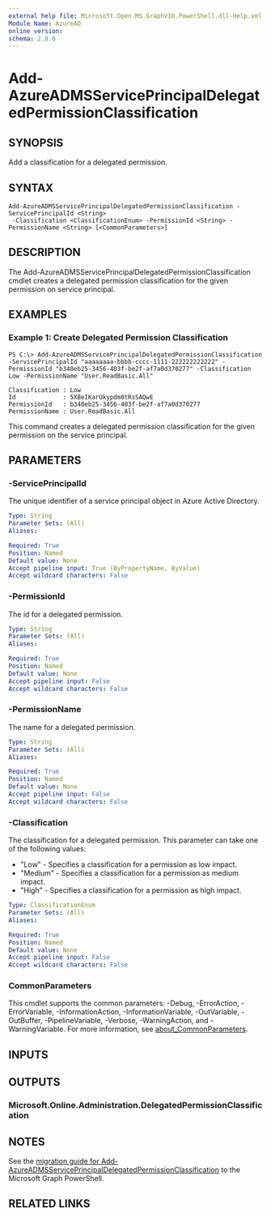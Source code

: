 ```yaml
---
external help file: Microsoft.Open.MS.GraphV10.PowerShell.dll-Help.xml
Module Name: AzureAD
online version:
schema: 2.0.0
---
```


# Add-AzureADMSServicePrincipalDelegatedPermissionClassification

## SYNOPSIS
Add a classification for a delegated permission.

## SYNTAX

```
Add-AzureADMSServicePrincipalDelegatedPermissionClassification -ServicePrincipalId <String>
 -Classification <ClassificationEnum> -PermissionId <String> -PermissionName <String> [<CommonParameters>]
```

## DESCRIPTION
The Add-AzureADMSServicePrincipalDelegatedPermissionClassification cmdlet creates a delegated permission classification for the given permission on service principal.

## EXAMPLES

### Example 1: Create Delegated Permission Classification
```
PS C:\> Add-AzureADMSServicePrincipalDelegatedPermissionClassification -ServicePrincipalId "aaaaaaaa-bbbb-cccc-1111-222222222222" -PermissionId "b340eb25-3456-403f-be2f-af7a0d370277" -Classification Low -PermissionName "User.ReadBasic.All"

Classification : Low
Id             : 5XBeIKarUkypdm0tRsSAQwE
PermissionId   : b340eb25-3456-403f-be2f-af7a0d370277
PermissionName : User.ReadBasic.All
```

This command creates a delegated permission classification for the given permission on the service principal.

## PARAMETERS

### -ServicePrincipalId
The unique identifier of a service principal object in Azure Active Directory.

```yaml
Type: String
Parameter Sets: (All)
Aliases:

Required: True
Position: Named
Default value: None
Accept pipeline input: True (ByPropertyName, ByValue)
Accept wildcard characters: False
```

### -PermissionId
The id for a delegated permission.

```yaml
Type: String
Parameter Sets: (All)
Aliases:

Required: True
Position: Named
Default value: None
Accept pipeline input: False
Accept wildcard characters: False
```

### -PermissionName
The name for a delegated permission.

```yaml
Type: String
Parameter Sets: (All)
Aliases:

Required: True
Position: Named
Default value: None
Accept pipeline input: False
Accept wildcard characters: False
```

### -Classification
The classification for a delegated permission.
This parameter can take one of the following values:

* "Low" - Specifies a classification for a permission as low impact.
* "Medium" - Specifies a classification for a permission as medium impact.
* "High" - Specifies a classification for a permission as high impact.

```yaml
Type: ClassificationEnum
Parameter Sets: (All)
Aliases:

Required: True
Position: Named
Default value: None
Accept pipeline input: False
Accept wildcard characters: False
```

### CommonParameters
This cmdlet supports the common parameters: -Debug, -ErrorAction, -ErrorVariable, -InformationAction, -InformationVariable, -OutVariable, -OutBuffer, -PipelineVariable, -Verbose, -WarningAction, and -WarningVariable. For more information, see [about_CommonParameters](http://go.microsoft.com/fwlink/?LinkID=113216).

## INPUTS

## OUTPUTS

### Microsoft.Online.Administration.DelegatedPermissionClassification

## NOTES

See the [migration guide for Add-AzureADMSServicePrincipalDelegatedPermissionClassification](./migrate/Add-AzureADMSServicePrincipalDelegatedPermissionClassification.md) to the Microsoft Graph PowerShell.

## RELATED LINKS
